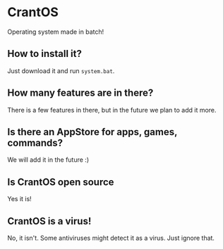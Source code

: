 # CrantOS
Operating system made in batch!

## How to install it?
Just download it and run `system.bat`.

## How many features are in there?
There is a few features in there, but in the future we plan to add it more.

## Is there an AppStore for apps, games, commands?
We will add it in the future :)

## Is CrantOS open source
Yes it is!

## CrantOS is a virus!
No, it isn't.
Some antiviruses might detect it as a virus. Just ignore that.
